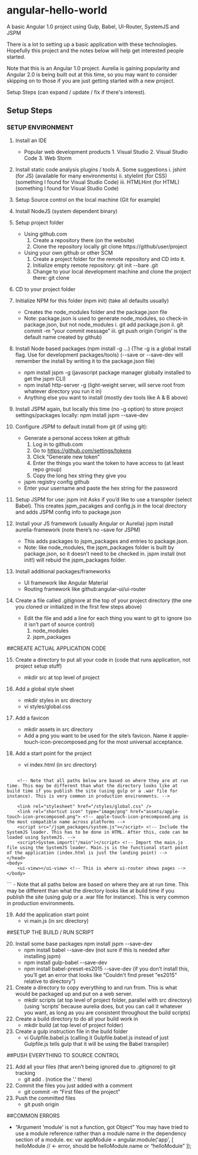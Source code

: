 # angular-hello-world
A basic Angular 1.0 project using Gulp, Babel, UI-Router, SystemJS and JSPM

There is a lot to setting up a basic application with these technologies.
Hopefully this project and the notes below will help get interested people started.

Note that this is an Angular 1.0 project.
Aurelia is gaining popularity and Angular 2.0 is being built out at this time, so you may want to consider skipping on to those if you are just getting started with a new project.


Setup Steps (can expand / update / fix if there's interest).

## Setup Steps

### SETUP ENVIRONMENT

1. Install an IDE
	- Popular web development products
          1. Visual Studio
          2. Visual Studio Code
          3. Web Storm

2. Install static code analysis plugins / tools
     A. Some suggestions
          i. jshint (for JS) (available for many environments)
          ii. stylelint (for CSS) (something I found for Visual Studio Code)
          iii. HTMLHint (for HTML) (something I found for Visual Studio Code)

3. Setup Source control on the local machine (Git for example)
4. Install NodeJS (system dependent binary)
5. Setup project folder
	- Using github.com
    	1. Create a repository there (on the website)
    	2. Clone the repository locally git clone https://github/user/project
    - Using your own github or other SCM
		1. Create a project folder for the remote repository and CD into it.
        2. Initialize empty remote repository: git init --bare <repositoryname>.git
        3. Change to your local development machine and clone the project there: git clone <remote repository>
6. CD to your project folder
7. Initialize NPM for this folder (npm init) (take all defaults usually)
	- Creates the node_modules folder and the package.json file
    - Note: package.json is used to generate node_modules, so check-in package.json, but not node_modules
          i. git add package.json
         ii. git commit -m “your commit message”
        iii. git push origin (‘origin’ is the default name created by github)
8. Install Node based packages (npm install -g <package> <package> …)
     (The -g is a global install flag. Use for development packages/tools)
     (--save or --save-dev will remember the install by writing it to the package.json file)
	- npm install jspm -g (javascript package manager globally installed to get the jspm CLI)
    - npm install http-server -g (light-weight server, will serve root from whatever directory you run it in)
    - Anything else you want to install (mostly dev tools like A & B above)
9. Install JSPM again, but locally this time (no -g option) to store project settings/packages locally: npm install jspm --save-dev
10. Configure JSPM to default install from git (if using git): 
    - Generate a personal access token at github
    	1. Log in to github.com
        2. Go to https://github.com/settings/tokens
        3. Click “Generate new token”
        4. Enter the things you want the token to have access to (at least repo group)
        5. Copy the long hex string they give you  
    - jspm registry config github
    - Enter your username and paste the hex string for the password
11. Setup JSPM for use: jspm init
      Asks if you’d like to use a transpiler (select Babel).
      This creates jspm_pacakges and config.js in the local directory and adds JSPM config info to package.json
12. Install your JS framework (usually Angular or Aurelia) jspm install aurelia-framework (note there’s no –save for JSPM)
    - This adds packages to jspm_packages and entries to package.json.
    - Note: like node_modules, the jspm_packages folder is built by package.json, so it doesn’t need to be checked in. 
jspm install (not init!) will rebuid the jspm_packages folder.
13. Install additional packages/frameworks
    - UI framework like Angular Material
    - Routing framework like github:angular-ui/ui-router
14. Create a file called .gitignore at the top of your project directory (the one you cloned or initialized in the first few steps above)
    - Edit the file and add a line for each thing you want to git to ignore (so it isn’t part of source control)
    	1. node_modules
        2. jspm_packages

##CREATE ACTUAL APPLICATION CODE

15. Create a directory to put all your code in (code that runs application, not project setup stuff)
    - mkdir src at top level of project

16. Add a global style sheet
    - mkdir styles in src directory
    - vi styles/global.css

17. Add a favicon
    - mkdir assets in src directory
    - Add a png you want to be used for the site’s favicon. Name it apple-touch-icon-precomposed.png for the most universal acceptance.

18. Add a start point for the project
    - vi index.html (in src directory)
    ```HTML
<!DOCTYPE html>
<html>
    <head>
        <title>Angular Hello World Project</title>

        <!-- Note that all paths below are based on where they are at run time. This may be different than what the directory looks like at build time if you publish the site (using gulp or a .war file for instance). This is very common in production environments. -->
        
        <link rel="stylesheet" href="/styles/global.css" />
        <link rel="shortcut icon" type="image/png" href="assets/apple-touch-icon-precomposed.png"> <!-- apple-touch-icon-precomposed.png is the most compatible name across platforms -->
        <script src="/jspm_packages/system.js"></script> <!-- Include the SystemJS loader. This has to be done in HTML. After this, code can be loaded using SystemJS. -->
        <script>System.import("/main")</script> <!-- Import the main.js file using the SystemJS loader. Main.js is the functional start point of the application (index.html is just the landing point) -->
    </head>
    <body>
        <ui-view></ui-view> <!-- This is where ui-router shows pages -->
    </body>
</html>
	```
    - Note that all paths below are based on where they are at run time. This may be different than what the directory looks like at build time if you publish the site (using gulp or a .war file for instance). This is very common in production environments.

19. Add the application start point
    - vi main.js (in src directory)


##SETUP THE BUILD / RUN SCRIPT

20. Install some base packages
npm install jspm --save-dev
    - npm install babel --save-dev (not sure if this is needed after installing jspm)
    - npm install gulp-babel --save-dev 
    - npm install babel-preset-es2015 --save-dev (if you don’t install this, you’ll get an error that looks like “Couldn't find preset "es2015" relative to directory”)
21. Create a directory to copy everything to and run from. This is what would be packaged up and put on a web server.
    - mkdir scripts (at top level of project folder, parallel with src directory) (using ‘scripts’ because aurelia does, but you can call it whatever you want, as long as you are consistent throughout the build scripts)
22. Create a build directory to do all your build work in
    - mkdir build (at top level of project folder)
23. Create a gulp instruction file in the build folder
    - vi Gulpfile.babel.js (calling it Gulpfile.babel.js instead of just Gulpfile.js tells gulp that it will be using the Babel transpiler)



##PUSH EVERYTHING TO SOURCE CONTROL

21. Add all your files (that aren’t being ignored due to .gitignore) to git tracking
    - git add .    (notice the ‘.’ there)
22. Commit the files you just added with a comment
    - git commit -m “First files of the project”
23. Push the committed files 
    - git push origin



##COMMON ERRORS

- “Argument 'module' is not a function, got Object”
	You may have tried to use a module reference rather than a module name in the dependency section of a module.
	ex:
		var appModule = angular.module('app', [
		    helloModule  // <- error, should be helloModule.name or “helloModule”
		]);

